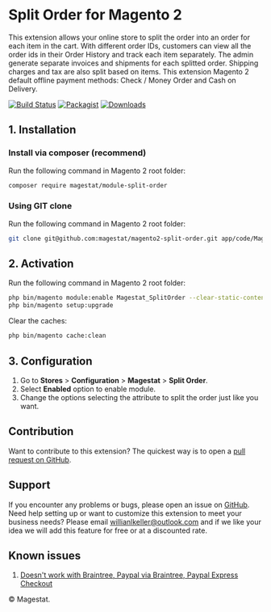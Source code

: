 Split Order for Magento 2
=====================

This extension allows your online store to split the order into an order for each item in the cart. With different order IDs, customers can view all the order ids in their Order History and track each item separately. The admin generate separate invoices and shipments for each splitted order. Shipping charges and tax are also split based on items. This extension Magento 2 default offline payment methods: Check / Money Order and Cash on Delivery.

[![Build Status](https://travis-ci.org/magestat/magento2-split-order.svg?branch=develop)](https://travis-ci.org/magestat/magento2-split-order) [![Packagist](https://img.shields.io/packagist/v/magestat/module-split-order.svg)](https://packagist.org/packages/magestat/module-split-order) [![Downloads](https://img.shields.io/packagist/dt/magestat/module-split-order.svg)](https://packagist.org/packages/magestat/module-split-order)


## 1. Installation

### Install via composer (recommend)


Run the following command in Magento 2 root folder:
```sh
composer require magestat/module-split-order
```

### Using GIT clone

Run the following command in Magento 2 root folder:
```sh
git clone git@github.com:magestat/magento2-split-order.git app/code/Magestat/SplitOrder
```

## 2. Activation

Run the following command in Magento 2 root folder:
```sh
php bin/magento module:enable Magestat_SplitOrder --clear-static-content
php bin/magento setup:upgrade
```

Clear the caches:
```sh
php bin/magento cache:clean
```

## 3. Configuration

1. Go to **Stores** > **Configuration** > **Magestat** > **Split Order**.
2. Select **Enabled** option to enable module.
3. Change the options selecting the attribute to split the order just like you want.

## Contribution

Want to contribute to this extension? The quickest way is to open a [pull request on GitHub](https://help.github.com/articles/using-pull-requests).


## Support

If you encounter any problems or bugs, please open an issue on [GitHub](https://github.com/magestat/magento2-split-order/issues).
Need help setting up or want to customize this extension to meet your business needs? Please email willianlkeller@outlook.com and if we like your idea we will add this feature for free or at a discounted rate.

## Known issues

1. [Doesn't work with Braintree, Paypal via Braintree, Paypal Express Checkout](https://github.com/magestat/magento2-split-order/issues/10)


© Magestat.
